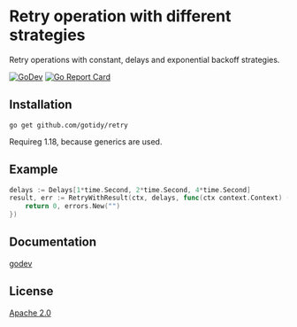 # Retry operation with different strategies

Retry operations with constant, delays and exponential backoff strategies.

[![GoDev](https://img.shields.io/static/v1?label=godev&message=reference&color=00add8)][godev] [![Go Report Card](https://goreportcard.com/badge/github.com/gotidy/retry)][goreport]

[godev]: https://pkg.go.dev/github.com/gotidy/retry
[goreport]: https://goreportcard.com/report/github.com/gotidy/retry

## Installation

`go get github.com/gotidy/retry`

Requireg 1.18, because generics are used.

## Example

```go
delays := Delays[1*time.Second, 2*time.Second, 4*time.Second]
result, err := RetryWithResult(ctx, delays, func(ctx context.Context) (int, error) {
	return 0, errors.New("")
})
```

## Documentation

[godev]

## License

[Apache 2.0](LICENSE)
